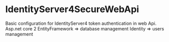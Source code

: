# IdentityServer4SecureWebApi
Basic configuration for IdentityServer4 token authentication in web Api.
Asp.net core 2
EntityFramework => database management
Identity => users management
